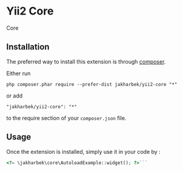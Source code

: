 Yii2 Core
=========
Core

Installation
------------

The preferred way to install this extension is through [composer](http://getcomposer.org/download/).

Either run

```
php composer.phar require --prefer-dist jakharbek/yii2-core "*"
```

or add

```
"jakharbek/yii2-core": "*"
```

to the require section of your `composer.json` file.


Usage
-----

Once the extension is installed, simply use it in your code by  :

```php
<?= \jakharbek\core\AutoloadExample::widget(); ?>```